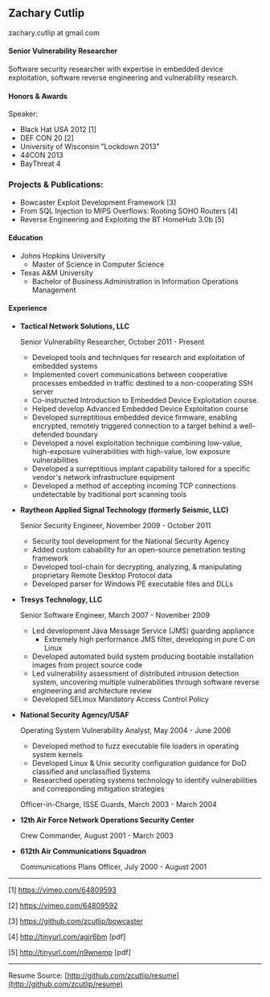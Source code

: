## Zachary Cutlip
zachary.cutlip at gmail.com

#### Senior Vulnerability Researcher

Software security researcher with expertise in embedded device exploitation, software reverse engineering and vulnerability research.

#### Honors & Awards

Speaker:
* Black Hat USA 2012 [1]
* DEF CON 20 [2]
* University of Wisconsin "Lockdown 2013"
* 44CON 2013
* BayThreat 4


### Projects & Publications:
* Bowcaster Exploit Development Framework [3]
* From SQL Injection to MIPS Overflows: Rooting SOHO Routers [4]
* Reverse Engineering and Exploiting the BT HomeHub 3.0b [5]

#### Education
* Johns Hopkins University
    * Master of Science in Computer Science
* Texas A&M University
    * Bachelor of Business Administration in Information Operations Management

#### Experience

*   **Tactical Network Solutions, LLC**

    Senior Vulnerability Researcher, October 2011 - Present

    - Developed tools and techniques for research and exploitation of embedded systems
    - Implemented covert communications between cooperative processes embedded in traffic destined to a non-cooperating SSH server
    - Co-instructed Introduction to Embedded Device Exploitation course. 
    - Helped develop Advanced Embedded Device Exploitation course
    - Developed surreptitious embedded device firmware, enabling encrypted, remotely triggered connection to a target behind a well-defended boundary
    - Developed a novel exploitation technique combining low-value, high-exposure vulnerabilities with high-value, low exposure vulnerabilities
    - Developed a surreptitious implant capability tailored for a specific vendor's network infrastructure equipment
    - Developed a method of accepting incoming TCP connections undetectable by traditional port scanning tools


*   **Raytheon Applied Signal Technology (formerly Seismic, LLC)**
    
    Senior Security Engineer, November 2009 - October 2011
    
    - Security tool development for the National Security Agency
    - Added custom cabability for an open-source penetration testing framework
    - Developed tool-chain for decrypting, analyzing, & manipulating proprietary Remote Desktop Protocol data
    - Developed parser for Windows PE executable files and DLLs
  
*   **Tresys Technology, LLC**
    
    Senior Software Engineer, March 2007 - November 2009

    - Led development Java Message Service (JMS) guarding appliance
    	- Extremely high performance JMS filter, developing in pure C on Linux
    - Developed automated build system producing bootable installation images from project source code
    - Led vulnerability assessment of distributed intrusion detection system, uncovering multiple vulnerabilities through software reverse engineering and architecture review
    - Developed SELinux Mandatory Access Control Policy

*   **National Security Agency/USAF**

    Operating System Vulnerability Analyst, May 2004 - June 2006
    
    - Developed method to fuzz executable file loaders in operating system kernels
    - Developed Linux & Unix security configuration guidance for DoD classified and unclassified Systems
    - Researched operating systems technology to identify vulnerabilities and corresponding mitigation strategies


    Officer-in-Charge, ISSE Guards, March 2003 - March 2004
    

* **12th Air Force Network Operations Security Center**

    Crew Commander, August 2001 - March 2003
    
* **612th Air Communications Squadron**

    Communications Plans Officer, July 2000 - August 2001

* * * *

[1] <https://vimeo.com/64809593>

[2] <https://vimeo.com/64809592>

[3] <https://github.com/zcutlip/bowcaster>

[4] <http://tinyurl.com/agjr6bm> [pdf]

[5] <http://tinyurl.com/n9wnemp> [pdf]

-------
Resume Source: [http://github.com/zcutlip/resume](http://github.com/zcutlip/resume)
